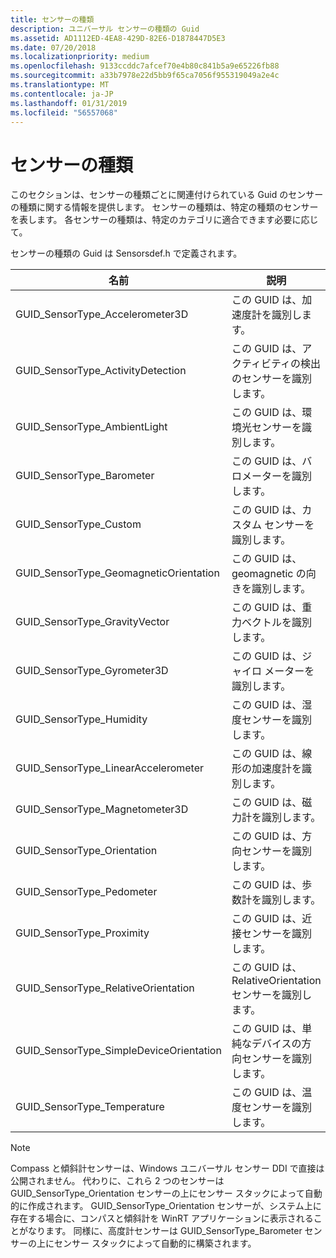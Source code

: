 ```yaml
---
title: センサーの種類
description: ユニバーサル センサーの種類の Guid
ms.assetid: AD1112ED-4EA8-429D-82E6-D1878447D5E3
ms.date: 07/20/2018
ms.localizationpriority: medium
ms.openlocfilehash: 9133ccddc7afcef70e4b80c841b5a9e65226fb88
ms.sourcegitcommit: a33b7978e22d5bb9f65ca7056f955319049a2e4c
ms.translationtype: MT
ms.contentlocale: ja-JP
ms.lasthandoff: 01/31/2019
ms.locfileid: "56557068"
---
```

# <a name="sensor-types"></a>センサーの種類

このセクションは、センサーの種類ごとに関連付けられている Guid のセンサーの種類に関する情報を提供します。 センサーの種類は、特定の種類のセンサーを表します。 各センサーの種類は、特定のカテゴリに適合できます必要に応じて。

センサーの種類の Guid は Sensorsdef.h で定義されます。

| 名前 | 説明 |
| --- | --- |
| GUID_SensorType_Accelerometer3D | この GUID は、加速度計を識別します。 |
| GUID_SensorType_ActivityDetection | この GUID は、アクティビティの検出のセンサーを識別します。 |
| GUID_SensorType_AmbientLight | この GUID は、環境光センサーを識別します。 |
| GUID_SensorType_Barometer | この GUID は、バロメーターを識別します。 |
| GUID_SensorType_Custom | この GUID は、カスタム センサーを識別します。 |
| GUID_SensorType_GeomagneticOrientation | この GUID は、geomagnetic の向きを識別します。 |
| GUID_SensorType_GravityVector | この GUID は、重力ベクトルを識別します。 |
| GUID_SensorType_Gyrometer3D | この GUID は、ジャイロ メーターを識別します。 |
| GUID_SensorType_Humidity | この GUID は、湿度センサーを識別します。 |
| GUID_SensorType_LinearAccelerometer | この GUID は、線形の加速度計を識別します。 |
| GUID_SensorType_Magnetometer3D | この GUID は、磁力計を識別します。 |
| GUID_SensorType_Orientation | この GUID は、方向センサーを識別します。 |
| GUID_SensorType_Pedometer | この GUID は、歩数計を識別します。 |
| GUID_SensorType_Proximity | この GUID は、近接センサーを識別します。 |
| GUID_SensorType_RelativeOrientation | この GUID は、RelativeOrientation センサーを識別します。 |
| GUID_SensorType_SimpleDeviceOrientation | この GUID は、単純なデバイスの方向センサーを識別します。 |
| GUID_SensorType_Temperature | この GUID は、温度センサーを識別します。 |

>[!NOTE]
> Compass と傾斜計センサーは、Windows ユニバーサル センサー DDI で直接は公開されません。 代わりに、これら 2 つのセンサーは GUID_SensorType_Orientation センサーの上にセンサー スタックによって自動的に作成されます。
> GUID_SensorType_Orientation センサーが、システム上に存在する場合に、コンパスと傾斜計を WinRT アプリケーションに表示されることがなります。 同様に、高度計センサーは GUID_SensorType_Barometer センサーの上にセンサー スタックによって自動的に構築されます。


